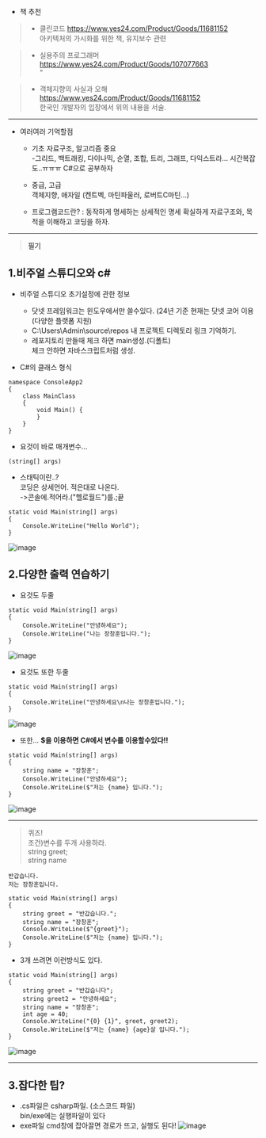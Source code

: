 - 책 추천
>- 클린코드
>https://www.yes24.com/Product/Goods/11681152   
>아키텍처의 가시화를 위한 책, 유지보수 관련

>- 실용주의 프로그래머
>https://www.yes24.com/Product/Goods/107077663  
>             "

>- 객체지향의 사실과 오해 
>https://www.yes24.com/Product/Goods/11681152  
>한국인 개발자의 입장에서 위의 내용을 서술.
-------------------
- 여러여러 기억할점

  - 기초
  자료구조, 알고리즘 중요  
  -그리드, 백트래킹, 다이나믹, 순열, 조합, 트리, 그래프, 다익스트라...
시간복잡도..ㅠㅠㅠ 
C#으로 공부하자

  - 중급, 고급  
객체지향, 애자일 (켄트벡, 마틴파울러, 로버트C마틴...)

  - 프로그램코드란? : 동작하게 명세하는 상세적인 명세
확실하게 자료구조와, 목적을 이해하고 코딩을 하자.

----------------------------------------------------------
>__필기__

1.비주얼 스튜디오와 c#
-
- 비주얼 스튜디오 초기설정에 관한 정보
  - 닷넷 프레임워크는 윈도우에서만 쓸수있다. (24년 기준 현재는 닷넷 코어 이용(다양한 플랫폼 지원)
  - C:\Users\Admin\source\repos 내 프로젝트 디렉토리 링크 기억하기.
  - 레포지토리 만들때 체크 하면 main생성.(디폴트)  
체크 안하면 자바스크립트처럼 생성.

- C#의 클래스 형식  
```
namespace ConsoleApp2
{
    class MainClass
    {
        void Main() {
        }
    }
}
```

- 요것이 바로 매개변수...
```
(string[] args)
```

- 스태틱이란..?  
코딩은 상세언어. 적은대로 나온다.  
->콘솔에.적어라.("헬로월드")를.;끝 
```
static void Main(string[] args)
{
    Console.WriteLine("Hello World");
}
```
![image](https://github.com/sound2862/SFDiary/assets/62818790/a09fb3c0-0953-411e-a522-79a6e106b535)

2.다양한 출력 연습하기
-

- 요것도 두줄  
```
static void Main(string[] args)
{
    Console.WriteLine("안녕하세요");
    Console.WriteLine("나는 장창훈입니다.");
}
```
![image](https://github.com/sound2862/SFDiary/assets/62818790/dcd69f5c-230e-4de1-b113-4fb062a6cd1a)

- 요것도 또한 두줄
```
static void Main(string[] args)
{
    Console.WriteLine("안녕하세요\n나는 장창훈입니다.");
}
```
![image](https://github.com/sound2862/SFDiary/assets/62818790/dcd69f5c-230e-4de1-b113-4fb062a6cd1a)

- 또한...
__$을 이용하면 C#에서 변수를 이용할수있다!!__
```
static void Main(string[] args)
{
    string name = "장창훈";
    Console.WriteLine("안녕하세요");
    Console.WriteLine($"저는 {name} 입니다.");
}
```
![image](https://github.com/sound2862/SFDiary/assets/62818790/dcd69f5c-230e-4de1-b113-4fb062a6cd1a)

-------------------
>퀴즈!  
조건)변수를 두개 사용하라.  
string greet;  
string name  

```
반갑습니다.
저는 장창훈입니다.
```
```
static void Main(string[] args)
{
    string greet = "반갑습니다.";
    string name = "장창훈";
    Console.WriteLine($"{greet}");
    Console.WriteLine($"저는 {name} 입니다.");
}
```

- 3개 쓰려면 이런방식도 있다.
```
static void Main(string[] args)
{
    string greet = "반갑습니다";
    string greet2 = "안녕하세요";
    string name = "장창훈";
    int age = 40;
    Console.WriteLine("{0} {1}", greet, greet2);
    Console.WriteLine($"저는 {name} {age}살 입니다.");
}
```
![image](https://github.com/sound2862/SFDiary/assets/62818790/925522c9-cc9c-48ff-a1b1-af2432e4255a)

-------------------
3.잡다한 팁?
-
- .cs파일은 csharp파일. (소스코드 파일)  
bin/exe에는 실행파일이 있다
- exe파일 cmd창에 잡아끌면 경로가 뜨고, 실행도 된다!
![image](https://github.com/sound2862/SFDiary/assets/62818790/468a073b-2051-405d-b123-1bbb563e9620)
